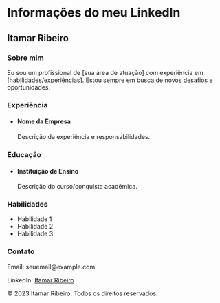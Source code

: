 <!DOCTYPE html>
<html lang="en">

<head>
  <meta charset="UTF-8">
  <meta name="viewport" content="width=device-width, initial-scale=1.0">
  <title>Meu Site Pessoal</title>
</head>

<body>
  <h1>Informações do meu LinkedIn</h1>

  <h2>Itamar Ribeiro</h2>

  <h3>Sobre mim</h3>
  <p>Eu sou um profissional de [sua área de atuação] com experiência em [habilidades/experiências]. Estou sempre em busca de novos desafios e oportunidades.</p>

  <h3>Experiência</h3>
  <ul>
    <li>
      <h4>Nome da Empresa</h4>
      <p>Descrição da experiência e responsabilidades.</p>
    </li>
    <!-- Adicione mais itens de experiência, se necessário -->
  </ul>

  <h3>Educação</h3>
  <ul>
    <li>
      <h4>Instituição de Ensino</h4>
      <p>Descrição do curso/conquista acadêmica.</p>
    </li>
    <!-- Adicione mais itens de educação, se necessário -->
  </ul>

  <h3>Habilidades</h3>
  <ul>
    <li>Habilidade 1</li>
    <li>Habilidade 2</li>
    <li>Habilidade 3</li>
    <!-- Adicione mais habilidades, se necessário -->
  </ul>

  <h3>Contato</h3>
  <p>Email: seuemail@example.com</p>
  <p>LinkedIn: <a href="https://www.linkedin.com/in/itamar-ribeiro-6a133291/">Itamar Ribeiro</a></p>

  <!-- Adicione qualquer outro conteúdo adicional que você deseje exibir -->

  <footer>
    <p>© 2023 Itamar Ribeiro. Todos os direitos reservados.</p>
  </footer>
</body>

</html>
